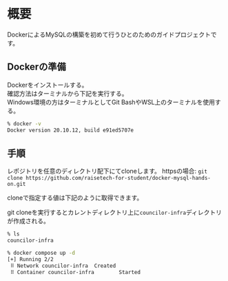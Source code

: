 # 概要
DockerによるMySQLの構築を初めて行うひとのためのガイドプロジェクトです。

## Dockerの準備

Dockerをインストールする。  
確認方法はターミナルから下記を実行する。  
Windows環境の方はターミナルとしてGit BashやWSL上のターミナルを使用する。

```bash
% docker -v
Docker version 20.10.12, build e91ed5707e
```

## 手順

レポジトリを任意のディレクトリ配下にてcloneします。 
httpsの場合: `git clone https://github.com/raisetech-for-student/docker-mysql-hands-on.git`  

cloneで指定する値は下記のように取得できます。  

 git cloneを実行するとカレントディレクトリ上に`councilor-infra`ディレクトリが作成される。  

```bash
% ls
councilor-infra
```

```bash
% docker compose up -d
[+] Running 2/2
 ⠿ Network councilor-infra  Created                                                                                  0.0s
 ⠿ Container councilor-infra        Started
```

